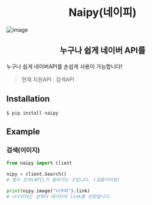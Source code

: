 <div align="center">
  <h1>Naipy(네이피)</h1>
</div>

![image](https://user-images.githubusercontent.com/103942316/184539416-9568fad2-24ed-4832-8f01-e2775a89fafe.png)

<div align="center">
  <h2>누구나 쉽게 네이버 API를</h2>
</div>

누구나 쉽게 네이버API를 손쉽게 사용이 가능합니다!
> 현재 지원API : 검색API

## Installation
```
$ pip install naipy
```
## Example
### 검색(이미지)
```py
from naipy import client

nipy = client.Search()
# 필수 인자(API)가 들어가는 곳입니다. (샘플키지원)

print(nipy.image("너구리").link)
# 너구리라는 검색어 데이터의 link를 반환합니다.
```
